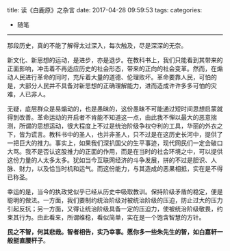 title: 读《白鹿原》之杂言
date: 2017-04-28 09:59:53
tags:
categories:
- 随笔
---

那段历史，真的不能了解得太过深入，每次触及，尽是深深的无奈。

新文化、新思想的运动，是进步，亦是退步。在教科书上，我们只能看到其带来的正面影响，冲击着不再适应历史的社会形态，带来的正向的社会变革。然而，在煽动人民进行革命的同时，充斥着大量的道德、伦理败坏。革命要靠人民，可怕的是，大部分人民并不具备对新思想的正确理解能力，进而造成许许多多可怕的灾难，人已非人。

无疑，底层群众是易煽动的，也是愚昧的，这份愚昧不可能通过短时间思想启蒙就得到改善。革命运动的开启者不肯能不知道这一点，由此我不惮以最大的恶意揣测，所谓的思想运动，很大程度上不过是统治阶级争权夺利的工具，华丽的外衣之下，皆为谎言。教科书中的圣人，也并非圣人，只不过是在这历史长河中，提供了一把巨大的推力。事实上，如果我们深扒国父的生平事迹，现代网民们一定会破口大骂。我不是否认这股推力的正面的作用，而是在当时的社会环境之中，可以提供这份力量的人太多太多。犹如当今互联网经济的斗争发展，拼的不过是胆识、人脉、财力，以及恰当时机和运气。而这份能力，与其造成的恶果相抵，实在是不得已称圣。

幸运的是，当今的执政党似乎已经从历史中吸取教训。保持阶级矛盾的稳定，便是聪明的做法。一方面，我们要制约统治阶级对被统治阶级的压迫，防止过大的压力引起反抗；另一方面，又得让统治阶级具备一定的压迫力，使被统治阶级敬畏，约束其行为。由此看来，所谓维稳，看似简单，实在是一个饱含智慧的方针。

**民之不智，何其悲哉。智者相告，实乃幸事。**愿你多一些朱先生的智，如白嘉轩一般**挺直腰杆子**。
